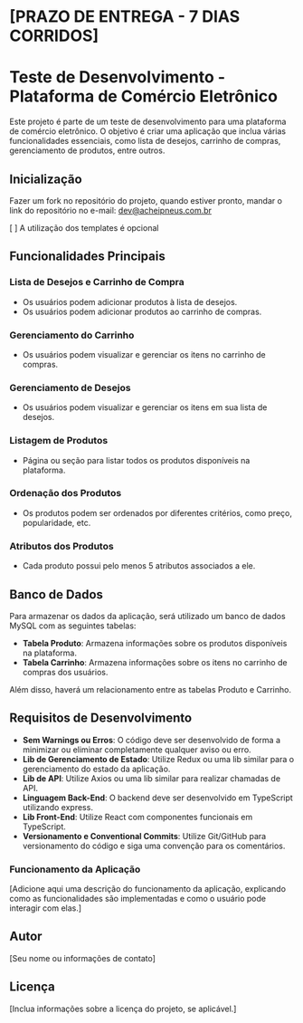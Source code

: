 # [PRAZO DE ENTREGA - 7 DIAS CORRIDOS]

# Teste de Desenvolvimento - Plataforma de Comércio Eletrônico

Este projeto é parte de um teste de desenvolvimento para uma plataforma de comércio eletrônico. O objetivo é criar uma aplicação que inclua várias funcionalidades essenciais, como lista de desejos, carrinho de compras, gerenciamento de produtos, entre outros.

## Inicialização

Fazer um fork no repositório do projeto, quando estiver pronto, mandar o link do repositório no e-mail: dev@acheipneus.com.br

[ ] A utilização dos templates é opcional

## Funcionalidades Principais

### Lista de Desejos e Carrinho de Compra

- Os usuários podem adicionar produtos à lista de desejos.
- Os usuários podem adicionar produtos ao carrinho de compras.

### Gerenciamento do Carrinho

- Os usuários podem visualizar e gerenciar os itens no carrinho de compras.

### Gerenciamento de Desejos

- Os usuários podem visualizar e gerenciar os itens em sua lista de desejos.

### Listagem de Produtos

- Página ou seção para listar todos os produtos disponíveis na plataforma.

### Ordenação dos Produtos

- Os produtos podem ser ordenados por diferentes critérios, como preço, popularidade, etc.

### Atributos dos Produtos

- Cada produto possui pelo menos 5 atributos associados a ele.

## Banco de Dados

Para armazenar os dados da aplicação, será utilizado um banco de dados MySQL com as seguintes tabelas:

- **Tabela Produto**: Armazena informações sobre os produtos disponíveis na plataforma.
- **Tabela Carrinho**: Armazena informações sobre os itens no carrinho de compras dos usuários.

Além disso, haverá um relacionamento entre as tabelas Produto e Carrinho.

## Requisitos de Desenvolvimento

- **Sem Warnings ou Erros**: O código deve ser desenvolvido de forma a minimizar ou eliminar completamente qualquer aviso ou erro.
- **Lib de Gerenciamento de Estado**: Utilize Redux ou uma lib similar para o gerenciamento do estado da aplicação.
- **Lib de API**: Utilize Axios ou uma lib similar para realizar chamadas de API.
- **Linguagem Back-End**: O backend deve ser desenvolvido em TypeScript utilizando express.
- **Lib Front-End**: Utilize React com componentes funcionais em TypeScript.
- **Versionamento e Conventional Commits**: Utilize Git/GitHub para versionamento do código e siga uma convenção para os comentários.

### Funcionamento da Aplicação

[Adicione aqui uma descrição do funcionamento da aplicação, explicando como as funcionalidades são implementadas e como o usuário pode interagir com elas.]

## Autor

[Seu nome ou informações de contato]

## Licença

[Inclua informações sobre a licença do projeto, se aplicável.]

